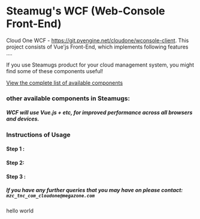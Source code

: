 # Steamug's WCF (Web-Console Front-End) 

Cloud One WCF - https://git.pyengine.net/cloudone/wconsole-client. 
This project consists of Vue'js Front-End, which implements following features .... 


If you use Steamugs product for your cloud management system, you might find some of these components useful!

[View the complete list of available components](https://git.pyengine.net/)


### other available components in Steamugs: 

##### WCF will use Vue.js + etc, for improved performance across all browsers and devices.

### Instructions of Usage 
#### Step 1 : 

#### Step 2:

#### Step 3 :
 
##### If you have any further queries that you may have on please contact: `mzc_tnc_com_cloudone@megazone.com`

hello world
